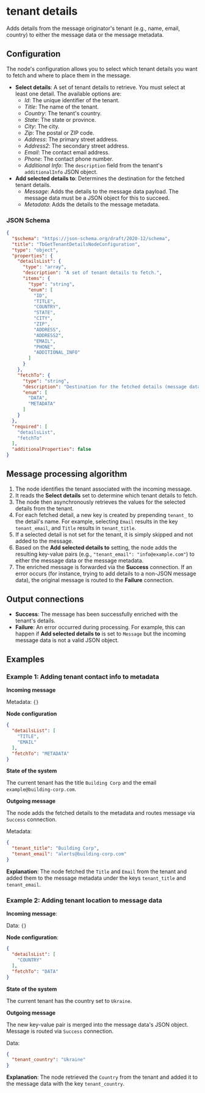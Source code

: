 # tenant details

Adds details from the message originator's tenant (e.g., name, email, country) to either the message data or the message metadata.

## Configuration

The node's configuration allows you to select which tenant details you want to fetch and where to place them in the message.

- **Select details**: A set of tenant details to retrieve. You must select at least one detail. The available options are:
    * *Id*: The unique identifier of the tenant.
    * *Title*: The name of the tenant.
    * *Country*: The tenant's country.
    * *State*: The state or province.
    * *City*: The city.
    * *Zip*: The postal or ZIP code.
    * *Address*: The primary street address.
    * *Address2*: The secondary street address.
    * *Email*: The contact email address.
    * *Phone*: The contact phone number.
    * *Additional Info*: The `description` field from the tenant's `additionalInfo` JSON object.
- **Add selected details to**: Determines the destination for the fetched tenant details.
    * *Message*: Adds the details to the message data payload. The message data must be a JSON object for this to succeed.
    * *Metadata*: Adds the details to the message metadata.

### JSON Schema

```json
{
  "$schema": "https://json-schema.org/draft/2020-12/schema",
  "title": "TbGetTenantDetailsNodeConfiguration",
  "type": "object",
  "properties": {
    "detailsList": {
      "type": "array",
      "description": "A set of tenant details to fetch.",
      "items": {
        "type": "string",
        "enum": [
          "ID",
          "TITLE",
          "COUNTRY",
          "STATE",
          "CITY",
          "ZIP",
          "ADDRESS",
          "ADDRESS2",
          "EMAIL",
          "PHONE",
          "ADDITIONAL_INFO"
        ]
      }
    },
    "fetchTo": {
      "type": "string",
      "description": "Destination for the fetched details (message data or metadata).",
      "enum": [
        "DATA",
        "METADATA"
      ]
    }
  },
  "required": [
    "detailsList",
    "fetchTo"
  ],
  "additionalProperties": false
}
```

## Message processing algorithm

1. The node identifies the tenant associated with the incoming message.
2. It reads the **Select details** set to determine which tenant details to fetch.
3. The node then asynchronously retrieves the values for the selected details from the tenant.
4. For each fetched detail, a new key is created by prepending `tenant_` to the detail's name. For example, selecting `Email` results in the key `tenant_email`, and `Title` results
   in `tenant_title`.
5. If a selected detail is not set for the tenant, it is simply skipped and not added to the message.
6. Based on the **Add selected details to** setting, the node adds the resulting key-value pairs (e.g., `"tenant_email": "info@example.com"`) to either the message data or the
   message metadata.
7. The enriched message is forwarded via the **Success** connection. If an error occurs (for instance, trying to add details to a non-JSON message data), the original message is
   routed to the **Failure** connection.

## Output connections

- **Success**: The message has been successfully enriched with the tenant's details.
- **Failure**: An error occurred during processing. For example, this can happen if **Add selected details to** is set to `Message` but the incoming message data is not a valid
  JSON object.

## Examples

### Example 1: Adding tenant contact info to metadata

**Incoming message**

Metadata: `{}`

**Node configuration**

```json
{
  "detailsList": [
    "TITLE",
    "EMAIL"
  ],
  "fetchTo": "METADATA"
}
```

**State of the system**

The current tenant has the title `Building Corp` and the email `example@building-corp.com`.

**Outgoing message**

The node adds the fetched details to the metadata and routes message via `Success` connection.

Metadata:

```json
{
  "tenant_title": "Building Corp",
  "tenant_email": "alerts@building-corp.com"
}
```

**Explanation**: The node fetched the `Title` and `Email` from the tenant and added them to the message metadata under the keys `tenant_title` and `tenant_email`.

### Example 2: Adding tenant location to message data

**Incoming message**:

Data: `{}`

**Node configuration**:

```json
{
  "detailsList": [
    "COUNTRY"
  ],
  "fetchTo": "DATA"
}
```

**State of the system**

The current tenant has the country set to `Ukraine`.

**Outgoing message**

The new key-value pair is merged into the message data's JSON object. Message is routed via `Success` connection.

Data:

```json
{
  "tenant_country": "Ukraine"
}
```

**Explanation**: The node retrieved the `Country` from the tenant and added it to the message data with the key `tenant_country`.
